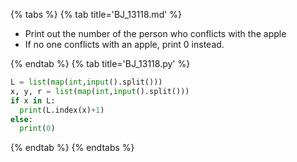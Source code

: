 {% tabs %}
{% tab title='BJ_13118.md' %}

* Print out the number of the person who conflicts with the apple
* If no one conflicts with an apple, print 0 instead.

{% endtab %}
{% tab title='BJ_13118.py' %}

```py
L = list(map(int,input().split()))
x, y, r = list(map(int,input().split()))
if x in L:
  print(L.index(x)+1)
else:
  print(0)
```

{% endtab %}
{% endtabs %}